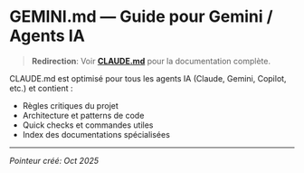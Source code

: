 # GEMINI.md — Guide pour Gemini / Agents IA

> **Redirection**: Voir **[CLAUDE.md](CLAUDE.md)** pour la documentation complète.

CLAUDE.md est optimisé pour tous les agents IA (Claude, Gemini, Copilot, etc.) et contient :
- Règles critiques du projet
- Architecture et patterns de code
- Quick checks et commandes utiles
- Index des documentations spécialisées

---

*Pointeur créé: Oct 2025*
